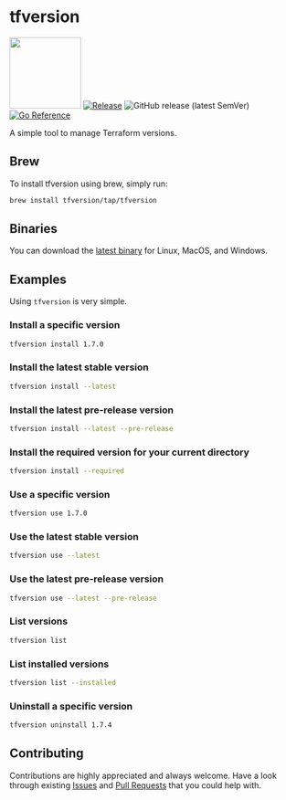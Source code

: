 # tfversion

<img src="https://storage.googleapis.com/gopherizeme.appspot.com/gophers/31e433b6b4ea0e11257fffebe26893d2259f34c6.png" width="125" height="125"> [![Release](https://github.com/tfversion/tfversion/actions/workflows/goreleaser.yaml/badge.svg)](https://github.com/tfversion/tfversion/actions/workflows/goreleaser.yaml) ![GitHub release (latest SemVer)](https://img.shields.io/github/v/release/tfversion/tfversion) [![Go Reference](https://pkg.go.dev/badge/github.com/tfversion/tfversion.svg)](https://pkg.go.dev/github.com/tfversion/tfversion)

A simple tool to manage Terraform versions.

## Brew

To install tfversion using brew, simply run:

```sh
brew install tfversion/tap/tfversion
```

## Binaries

You can download the [latest binary](https://github.com/tfversion/tfversion/releases/latest) for Linux, MacOS, and Windows.

## Examples

Using `tfversion` is very simple.

### Install a specific version

```sh
tfversion install 1.7.0
```

### Install the latest stable version

```sh
tfversion install --latest
```

### Install the latest pre-release version

```sh
tfversion install --latest --pre-release
```

### Install the required version for your current directory

```sh
tfversion install --required
```

### Use a specific version

```sh
tfversion use 1.7.0
```

### Use the latest stable version

```sh
tfversion use --latest
```

### Use the latest pre-release version

```sh
tfversion use --latest --pre-release
```

### List versions

```sh
tfversion list
```

### List installed versions

```sh
tfversion list --installed
```

### Uninstall a specific version

```sh
tfversion uninstall 1.7.4
```

## Contributing

Contributions are highly appreciated and always welcome.
Have a look through existing [Issues](https://github.com/tfversion/tfversion/issues) and [Pull Requests](https://github.com/tfversion/tfversion/pulls) that you could help with.

